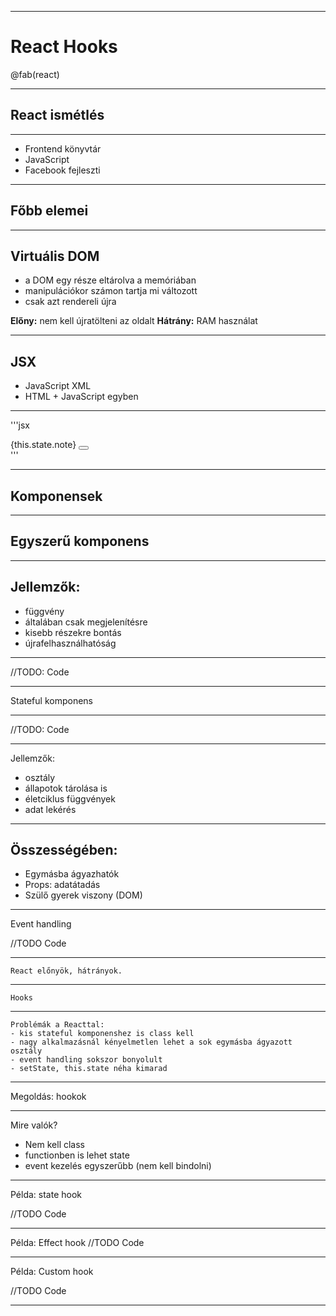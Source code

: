 
---

# React Hooks

@fab(react)

---

## React ismétlés

---

- Frontend könyvtár
- JavaScript
- Facebook fejleszti

---

## Főbb elemei

---

## Virtuális DOM

- a DOM egy része eltárolva a memóriában
- manipulációkor számon tartja mi változott
- csak azt rendereli újra

**Előny:** nem kell újratölteni az oldalt
**Hátrány:** RAM használat

---

## JSX

- JavaScript XML
- HTML + JavaScript egyben

---

'''jsx
  <div>
    <Item> {this.state.note}<Item>
    <Button color={"blue"} style={{background: "black"}} />
  </div>
'''

---

  ## Komponensek

---

  ## Egyszerű komponens

---

  ## Jellemzők:
  - függvény
  - általában csak megjelenítésre
  - kisebb részekre bontás
  - újrafelhasználhatóság

---

//TODO: Code

---

  Stateful komponens

---

//TODO: Code

---

  Jellemzők:
  - osztály
  - állapotok tárolása is
  - életciklus függvények
  - adat lekérés

---

  ## Összességében:

  - Egymásba ágyazhatók
  - Props: adatátadás
  - Szülő gyerek viszony (DOM)

---

  Event handling

  //TODO Code

---

    React előnyök, hátrányok.

---

    Hooks

---

    Problémák a Reacttal:
    - kis stateful komponenshez is class kell
    - nagy alkalmazásnál kényelmetlen lehet a sok egymásba ágyazott osztály
    - event handling sokszor bonyolult
    - setState, this.state néha kimarad

---

  Megoldás: hookok

---

  Mire valók?

  - Nem kell class
  - functionben is lehet state
  - event kezelés egyszerűbb (nem kell bindolni)

---

  Példa: state hook

  //TODO Code

---

  Példa: Effect hook
  //TODO Code

---

Példa: Custom hook

//TODO Code

---
